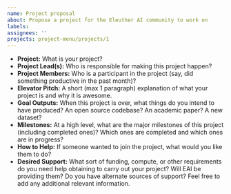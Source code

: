 ```yaml
---
name: Project proposal
about: Propose a project for the Eleuther AI community to work on
labels: 
assignees: ''
projects: project-menu/projects/1
---
```


- **Project:** What is your project?
- **Project Lead(s):** Who is responsible for making this project happen?
- **Project Members:** Who is a participant in the project (say, did something productive in the past month)?
- **Elevator Pitch:** A short (max 1 paragraph) explanation of what your project is and why it is awesome.
- **Goal Outputs:** When this project is over, what things do you intend to have produced? An open source codebase? An academic paper? A new dataset?
- **Milestones:** At a high level, what are the major milestones of this project (including completed ones)? Which ones are completed and which ones are in progress?
- **How to Help:** If someone wanted to join the project, what would you like them to do?
- **Desired Support:** What sort of funding, compute, or other requirements do you need help obtaining to carry out your project? Will EAI be providing them? Do you have alternate sources of support? Feel free to add any additional relevant information.
